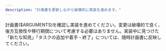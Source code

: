 ```yaml
---
description: "計画書を更新しながら破壊的に実装を進めます。"
---
```


計画書($ARGUMENTS)を確認し実装を進めてください。変更は破壊的で良く、後方互換性や移行期間について考慮する必要はありません。実装中に見つけた「新たな知見」「タスクの追加や着手・終了」については、随時計画書に反映してください。
